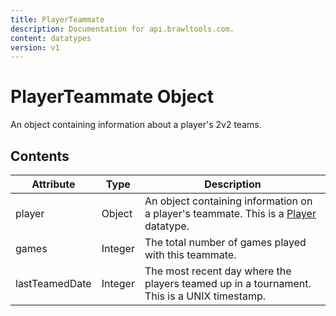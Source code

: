 ```yaml
---
title: PlayerTeammate
description: Documentation for api.brawltools.com.
content: datatypes
version: v1
---
```


# PlayerTeammate Object

An object containing information about a player's 2v2 teams.

## Contents

| Attribute      | Type    | Description                                                  |
| -------------- | ------- | ------------------------------------------------------------ |
| player         | Object  | An object containing information on a player's teammate. This is a [Player](/v1/datatypes/player) datatype. |
| games          | Integer | The total number of games played with this teammate.         |
| lastTeamedDate | Integer | The most recent day where the players teamed up in a tournament. This is a UNIX timestamp. |
